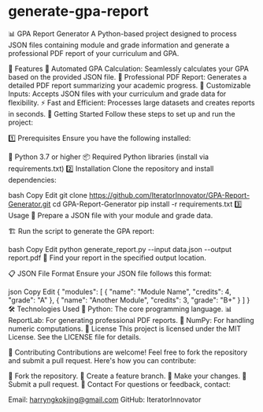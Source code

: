 # generate-gpa-report
📊 GPA Report Generator
A Python-based project designed to process JSON files containing module and grade information and generate a professional PDF report of your curriculum and GPA.

🌟 Features
🔄 Automated GPA Calculation: Seamlessly calculates your GPA based on the provided JSON file.
📄 Professional PDF Report: Generates a detailed PDF report summarizing your academic progress.
📂 Customizable Inputs: Accepts JSON files with your curriculum and grade data for flexibility.
⚡ Fast and Efficient: Processes large datasets and creates reports in seconds.
🚀 Getting Started
Follow these steps to set up and run the project:

1️⃣ Prerequisites
Ensure you have the following installed:

🐍 Python 3.7 or higher
📦 Required Python libraries (install via requirements.txt)
2️⃣ Installation
Clone the repository and install dependencies:

bash
Copy
Edit
git clone https://github.com/IteratorInnovator/GPA-Report-Generator.git
cd GPA-Report-Generator
pip install -r requirements.txt
3️⃣ Usage
📝 Prepare a JSON file with your module and grade data.

🏗️ Run the script to generate the GPA report:

bash
Copy
Edit
python generate_report.py --input data.json --output report.pdf
📂 Find your report in the specified output location.

📋 JSON File Format
Ensure your JSON file follows this format:

json
Copy
Edit
{
  "modules": [
    {
      "name": "Module Name",
      "credits": 4,
      "grade": "A"
    },
    {
      "name": "Another Module",
      "credits": 3,
      "grade": "B+"
    }
  ]
}
🛠️ Technologies Used
🐍 Python: The core programming language.
📊 ReportLab: For generating professional PDF reports.
🔢 NumPy: For handling numeric computations.
📖 License
This project is licensed under the MIT License. See the LICENSE file for details.

🙌 Contributing
Contributions are welcome! Feel free to fork the repository and submit a pull request. Here's how you can contribute:

🌱 Fork the repository.
🚀 Create a feature branch.
🔧 Make your changes.
🔄 Submit a pull request.
💬 Contact
For questions or feedback, contact:

Email: harryngkokjing@gmail.com
GitHub: IteratorInnovator
